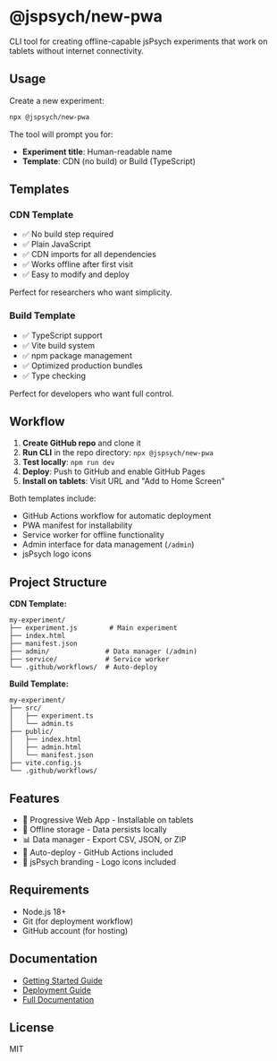 # @jspsych/new-pwa

CLI tool for creating offline-capable jsPsych experiments that work on tablets without internet connectivity.

## Usage

Create a new experiment:

```bash
npx @jspsych/new-pwa
```

The tool will prompt you for:

- **Experiment title**: Human-readable name
- **Template**: CDN (no build) or Build (TypeScript)

## Templates

### CDN Template

- ✅ No build step required
- ✅ Plain JavaScript
- ✅ CDN imports for all dependencies
- ✅ Works offline after first visit
- ✅ Easy to modify and deploy

Perfect for researchers who want simplicity.

### Build Template

- ✅ TypeScript support
- ✅ Vite build system
- ✅ npm package management
- ✅ Optimized production bundles
- ✅ Type checking

Perfect for developers who want full control.

## Workflow

1. **Create GitHub repo** and clone it
2. **Run CLI** in the repo directory: `npx @jspsych/new-pwa`
3. **Test locally**: `npm run dev`
4. **Deploy**: Push to GitHub and enable GitHub Pages
5. **Install on tablets**: Visit URL and "Add to Home Screen"

Both templates include:

- GitHub Actions workflow for automatic deployment
- PWA manifest for installability
- Service worker for offline functionality
- Admin interface for data management (`/admin`)
- jsPsych logo icons

## Project Structure

**CDN Template:**

```
my-experiment/
├── experiment.js        # Main experiment
├── index.html
├── manifest.json
├── admin/              # Data manager (/admin)
├── service/            # Service worker
└── .github/workflows/  # Auto-deploy
```

**Build Template:**

```
my-experiment/
├── src/
│   ├── experiment.ts
│   └── admin.ts
├── public/
│   ├── index.html
│   ├── admin.html
│   └── manifest.json
├── vite.config.js
└── .github/workflows/
```

## Features

- 📱 Progressive Web App - Installable on tablets
- 💾 Offline storage - Data persists locally
- 📊 Data manager - Export CSV, JSON, or ZIP
- 🚀 Auto-deploy - GitHub Actions included
- 🎨 jsPsych branding - Logo icons included

## Requirements

- Node.js 18+
- Git (for deployment workflow)
- GitHub account (for hosting)

## Documentation

- [Getting Started Guide](https://github.com/jspsych/offline-pwa/blob/main/docs/getting-started.md)
- [Deployment Guide](https://github.com/jspsych/offline-pwa/blob/main/docs/deployment.md)
- [Full Documentation](https://github.com/jspsych/offline-pwa)

## License

MIT
